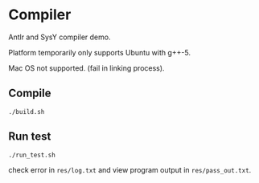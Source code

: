 # Compiler

Antlr and SysY compiler demo.

Platform temporarily only supports Ubuntu with g++-5.

Mac OS not supported. (fail in linking process).

## Compile

```shell
./build.sh
```

## Run test

```shell
./run_test.sh
```

check error in `res/log.txt` and view program output in `res/pass_out.txt`.
